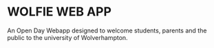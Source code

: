 # WOLFIE WEB APP
 An Open Day Webapp designed to welcome students, parents and the public to the university of Wolverhampton.
